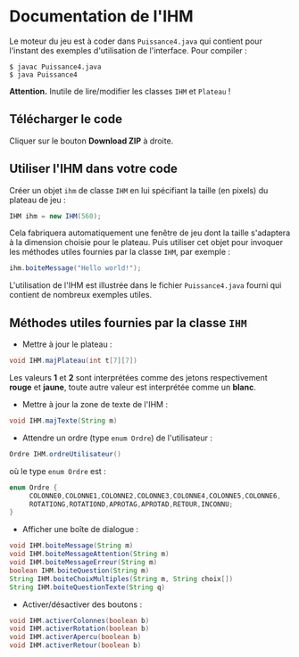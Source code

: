 Documentation de l'IHM
==========

Le moteur du jeu est à coder dans `Puissance4.java` qui contient pour l'instant
des exemples d'utilisation de l'interface. Pour compiler :

```
$ javac Puissance4.java
$ java Puissance4
```

**Attention.** Inutile de lire/modifier les classes `IHM` et `Plateau` !

Télécharger le code
----------

Cliquer sur le bouton **Download ZIP** à droite.

Utiliser l'IHM dans votre code
----------

Créer un objet `ihm` de classe `IHM` en lui spécifiant la taille (en pixels) du plateau de jeu :

```java
IHM ihm = new IHM(560);
```

Cela fabriquera automatiquement une fenêtre de jeu dont la taille s'adaptera à la dimension choisie pour le plateau. Puis utiliser cet objet pour invoquer les méthodes utiles fournies par la classe `IHM`, par exemple :

```java
ihm.boiteMessage("Hello world!");
```

L'utilisation de l'IHM est illustrée dans le fichier `Puissance4.java` fourni qui contient de nombreux exemples utiles.

Méthodes utiles fournies par la classe `IHM`
----------

* Mettre à jour le plateau :
```java
void IHM.majPlateau(int t[7][7])
```
Les valeurs **1** et **2** sont interprétées comme des jetons respectivement **rouge** et **jaune**, toute autre valeur est interprétée comme un **blanc**.

* Mettre à jour la zone de texte de l'IHM :
```java
void IHM.majTexte(String m)
```

* Attendre un ordre (type `enum Ordre`) de l'utilisateur :
```java
Ordre IHM.ordreUtilisateur()
```
où le type `enum Ordre` est :
```java
enum Ordre {
     COLONNE0,COLONNE1,COLONNE2,COLONNE3,COLONNE4,COLONNE5,COLONNE6,
     ROTATIONG,ROTATIOND,APROTAG,APROTAD,RETOUR,INCONNU;
}
```

* Afficher une boîte de dialogue :
```java
void IHM.boiteMessage(String m)
void IHM.boiteMessageAttention(String m)
void IHM.boiteMessageErreur(String m)
boolean IHM.boiteQuestion(String m)
String IHM.boiteChoixMultiples(String m, String choix[])
String IHM.boiteQuestionTexte(String q)
```

* Activer/désactiver des boutons :
```java
void IHM.activerColonnes(boolean b)
void IHM.activerRotation(boolean b)
void IHM.activerApercu(boolean b)
void IHM.activerRetour(boolean b)
```
